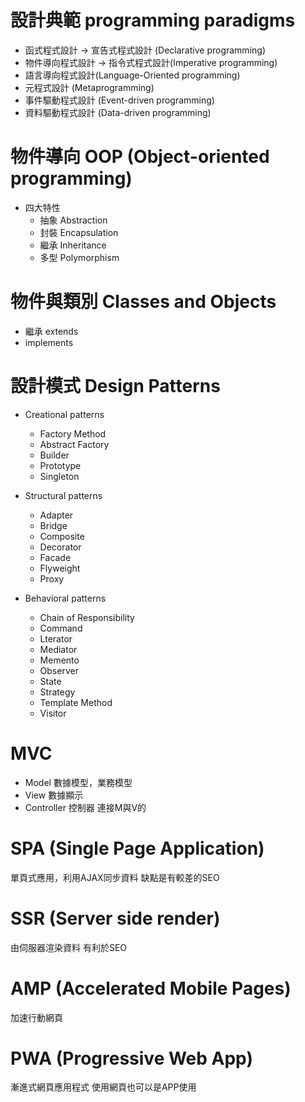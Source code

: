 # 設計典範 programming paradigms
* 函式程式設計 -> 宣告式程式設計 (Declarative programming)
* 物件導向程式設計 -> 指令式程式設計(Imperative programming)
* 語言導向程式設計(Language-Oriented programming)
* 元程式設計 (Metaprogramming)
* 事件驅動程式設計 (Event-driven programming)
* 資料驅動程式設計 (Data-driven programming)

# 物件導向 OOP (Object-oriented programming)
* 四大特性
  * 抽象 Abstraction
  * 封裝 Encapsulation
  * 繼承 Inheritance
  * 多型 Polymorphism

# 物件與類別 Classes and Objects
* 繼承 extends
* implements

# 設計模式 Design Patterns

* Creational patterns
  * Factory Method
  * Abstract Factory
  * Builder
  * Prototype
  * Singleton

* Structural patterns
  * Adapter
  * Bridge
  * Composite
  * Decorator
  * Facade
  * Flyweight
  * Proxy

* Behavioral patterns
  * Chain of Responsibility
  * Command
  * Lterator
  * Mediator
  * Memento
  * Observer
  * State
  * Strategy
  * Template Method
  * Visitor

# MVC
- Model 數據模型，業務模型
- View 數據顯示
- Controller 控制器 連接M與V的

# SPA (Single Page Application)
單頁式應用，利用AJAX同步資料
缺點是有較差的SEO

# SSR (Server side render)
由伺服器渲染資料
有利於SEO

# AMP (Accelerated Mobile Pages)
加速行動網頁

# PWA (Progressive Web App)
漸進式網頁應用程式
使用網頁也可以是APP使用
